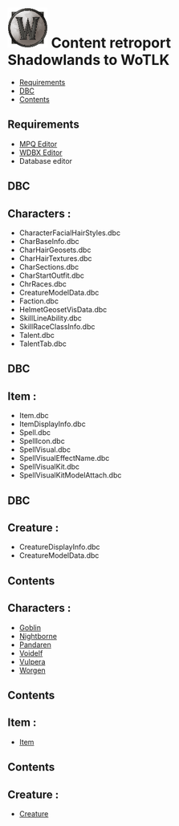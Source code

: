 # ![logo](assets/images/WS.png) Content retroport Shadowlands to WoTLK

* [Requirements](#requirements)
* [DBC](#dbc)
* [Contents](#contents)

## Requirements
+ [MPQ Editor](http://www.zezula.net/en/mpq/download.html)
+ [WDBX Editor](https://github.com/WowDevTools/WDBXEditor/releases)
+ Database editor
## DBC

## Characters :
+ CharacterFacialHairStyles.dbc
+ CharBaseInfo.dbc
+ CharHairGeosets.dbc
+ CharHairTextures.dbc
+ CharSections.dbc
+ CharStartOutfit.dbc
+ ChrRaces.dbc
+ CreatureModelData.dbc
+ Faction.dbc
+ HelmetGeosetVisData.dbc
+ SkillLineAbility.dbc
+ SkillRaceClassInfo.dbc
+ Talent.dbc
+ TalentTab.dbc

## DBC

## Item :
+ Item.dbc
+ ItemDisplayInfo.dbc
+ Spell.dbc
+ SpellIcon.dbc
+ SpellVisual.dbc
+ SpellVisualEffectName.dbc
+ SpellVisualKit.dbc
+ SpellVisualKitModelAttach.dbc

## DBC

## Creature :
+ CreatureDisplayInfo.dbc
+ CreatureModelData.dbc

## Contents

## Characters :
+ [Goblin](https://github.com/Nehyren/Nehyren/tree/main/Character/Goblin)
+ [Nightborne](https://github.com/Nehyren/Nehyren/tree/main/Character/Nightborne)
+ [Pandaren](https://github.com/Nehyren/Nehyren/tree/main/Character/Pandaren)
+ [Voidelf](https://github.com/Nehyren/Nehyren/tree/main/Character/Voidelf)
+ [Vulpera](https://github.com/Nehyren/Nehyren/tree/main/Character/Vulpera)
+ [Worgen](https://github.com/Nehyren/Nehyren/tree/main/Character/Worgen)

## Contents

## Item :
+ [Item](https://github.com/Nehyren/Nehyren/tree/main/ITEM)

## Contents

## Creature :
+ [Creature](https://github.com/Nehyren/Nehyren/tree/main/Creature)